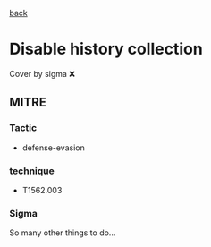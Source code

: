 [back](../index.md)
# Disable history collection
Cover by sigma :x: 

## MITRE
### Tactic
  - defense-evasion

### technique
  - T1562.003

### Sigma

 So many other things to do...